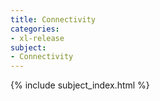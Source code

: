 ```yaml
---
title: Connectivity
categories:
- xl-release
subject:
- Connectivity
---
```


{% include subject_index.html %}
